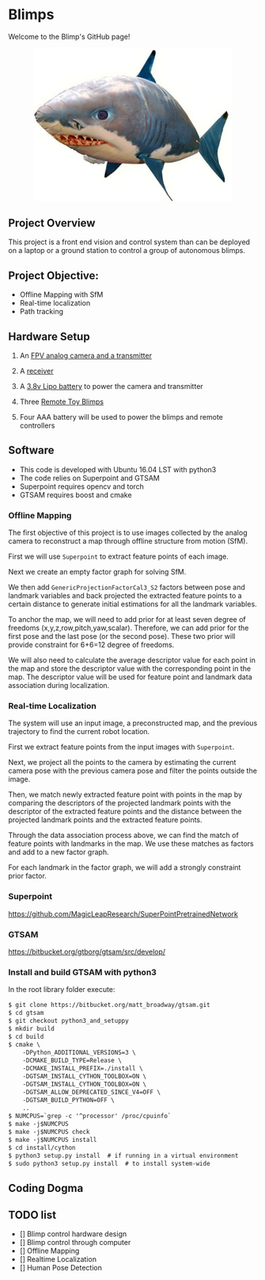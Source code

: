 # Blimps

Welcome to the Blimp's GitHub page!

<div align="center"> <img src="docs/images/blimp.png" width="400"/> </div>

## Project Overview

This project is a front end vision and control system than can be deployed on a laptop or a ground station to control a group of autonomous blimps.

## Project Objective:

* Offline Mapping with SfM
* Real-time localization
* Path tracking

## Hardware Setup

1. An [FPV analog camera and a transmitter](https://www.amazon.com/dp/B078GXGYH5/ref=sspa_dk_detail_0?psc=1&pd_rd_i=B078GXGYH5&pf_rd_m=ATVPDKIKX0DER&pf_rd_p=f52e26da-1287-4616-824b-efc564ff75a4&pf_rd_r=PDSQGB7KPVB4F2CVWKHX&pd_rd_wg=TfCln&pf_rd_s=desktop-dp-sims&pf_rd_t=40701&pd_rd_w=P08gC&pf_rd_i=desktop-dp-sims&pd_rd_r=2cd61361-c1a2-11e8-bfb2-a95fb8e0f3b4)

2. A [receiver](https://www.amazon.com/EACHINE-Receiver-Channel-Android-Smartphone/dp/B071VZYLYH/ref=sr_1_2?ie=UTF8&qid=1539615997&sr=8-2&keywords=eachine+rotg01)

3. A [3.8v Lipo battery](https://www.amazon.com/Crazepony-230mAh-Battery-Inductrix-Connector/dp/B01N0Z0ME2/ref=lp_11745091011_1_13?srs=11745091011&ie=UTF8&qid=1538149383&sr=8-13) to power the camera and transmitter

4. Three [Remote Toy Blimps](https://www.amazon.com/Air-Swimmers-Remote-Control-Flying/dp/B005FYEAJ8/ref=sr_1_1?ie=UTF8&qid=1537814028&sr=8-1&keywords=shark+blimp)

5. Four AAA battery will be used to power the blimps and remote controllers


## Software

- This code is developed with Ubuntu 16.04 LST with python3
- The code relies on Superpoint and GTSAM
- Superpoint requires opencv and torch
- GTSAM requires boost and cmake

### Offline Mapping

The first objective of this project is to use images collected by the analog camera to reconstruct a map through offline structure from motion (SfM).

First we will use `Superpoint` to extract feature points of each image. 

Next we create an empty factor graph for solving SfM.

We then add  `GenericProjectionFactorCal3_S2` factors between pose and landmark variables and back projected the extracted feature points to a certain distance to generate initial estimations for all the landmark variables.

To anchor the map, we will need to add prior for at least seven degree of freedoms (x,y,z,row,pitch,yaw,scalar). Therefore, we can add prior for the first pose and the last pose (or the second pose). These two prior will provide constraint for 6+6=12 degree of freedoms.

We will also need to calculate the average descriptor value for each point in the map and store the descriptor value with the corresponding point in the map. The descriptor value will be used for feature point and landmark data association during localization.

### Real-time Localization

The system will use an input image, a preconstructed map, and the previous trajectory to find the current robot location. 

First we extract feature points from the input images with `Superpoint`.

Next, we project all the points to the camera by estimating the current camera pose with the previous camera pose and filter the points outside the image. 

Then, we match newly extracted feature point with points in the map by comparing the descriptors of the projected landmark points with the descriptor of the extracted feature points and the distance between the projected landmark points and the extracted feature points.

Through the data association process above, we can find the match of feature points with landmarks in the map. We use these matches as factors and add to a new factor graph.

For each landmark in the factor graph, we will add a strongly constraint prior factor.



### Superpoint
https://github.com/MagicLeapResearch/SuperPointPretrainedNetwork

### GTSAM
https://bitbucket.org/gtborg/gtsam/src/develop/


### Install and build GTSAM with python3

In the root library folder execute:
```
$ git clone https://bitbucket.org/matt_broadway/gtsam.git
$ cd gtsam
$ git checkout python3_and_setuppy
$ mkdir build
$ cd build
$ cmake \
    -DPython_ADDITIONAL_VERSIONS=3 \
    -DCMAKE_BUILD_TYPE=Release \
    -DCMAKE_INSTALL_PREFIX=./install \
    -DGTSAM_INSTALL_CYTHON_TOOLBOX=ON \
    -DGTSAM_INSTALL_CYTHON_TOOLBOX=ON \
    -DGTSAM_ALLOW_DEPRECATED_SINCE_V4=OFF \
    -DGTSAM_BUILD_PYTHON=OFF \
    ..
$ NUMCPUS=`grep -c '^processor' /proc/cpuinfo`
$ make -j$NUMCPUS
$ make -j$NUMCPUS check
$ make -j$NUMCPUS install
$ cd install/cython
$ python3 setup.py install  # if running in a virtual environment
$ sudo python3 setup.py install  # to install system-wide
```

## Coding Dogma


## TODO list
- [] Blimp control hardware design
- [] Blimp control through computer
- [] Offline Mapping
- [] Realtime Localization
- [] Human Pose Detection
